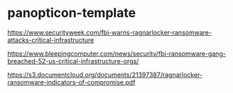 # panopticon-template

https://www.securityweek.com/fbi-warns-ragnarlocker-ransomware-attacks-critical-infrastructure

https://www.bleepingcomputer.com/news/security/fbi-ransomware-gang-breached-52-us-critical-infrastructure-orgs/

https://s3.documentcloud.org/documents/21397387/ragnarlocker-ransomware-indicators-of-compromise.pdf
